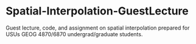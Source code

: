 # Spatial-Interpolation-GuestLecture
Guest lecture, code, and assignment on spatial interpolation prepared for USUs GEOG 4870/6870 undergrad/graduate students.
